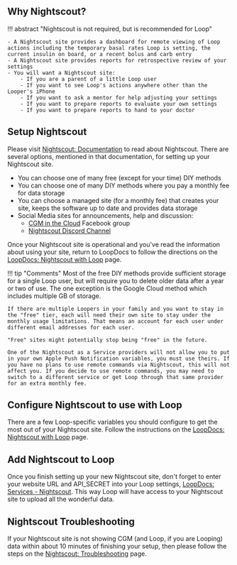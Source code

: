 
## Why Nightscout?

!!! abstract "Nightscout is not required, but is recommended for Loop"

    - A Nightscout site provides a dashboard for remote viewing of Loop actions including the temporary basal rates Loop is setting, the current insulin on board, or a recent bolus and carb entry
    - A Nightscout site provides reports for retrospective review of your settings
    - You will want a Nightscout site:
        - If you are a parent of a little Loop user
        - If you want to see Loop's actions anywhere other than the Looper's iPhone
        - If you want to ask a mentor for help adjusting your settings
        - If you want to prepare reports to evaluate your own settings
        - If you want to prepare reports to hand to your doctor


## Setup Nightscout

Please visit [Nightscout: Documentation](https://nightscout.github.io) to read about Nightscout. There are several options, mentioned in that documentation, for setting up your Nightscout site.

* You can choose one of many free (except for your time) DIY methods
* You can choose one of many DIY methods where you pay a monthly fee for data storage
* You can choose a managed site (for a monthly fee) that creates your site, keeps the software up to date and provides data storage
* Social Media sites for announcements, help and discussion:
    * [CGM in the Cloud](https://www.facebook.com/groups/CGMinthecloud) Facebook group
    * [Nightscout Discord Channel](https://discord.gg/zg7CvCQ)


Once your Nightscout site is operational and you've read the information about using your site, return to LoopDocs to follow the directions on the [LoopDocs: Nightscout with Loop](update_user.md) page.

!!! tip "Comments"
    Most of the free DIY methods provide sufficient storage for a single Loop user, but will require you to delete older data after a year or two of use. The one exception is the Google Cloud method which includes multiple GB of storage.

    If there are multiple Loopers in your family and you want to stay in the "free" tier, each will need their own site to stay under the monthly usage limitations. That means an account for each user under different email addresses for each user.

    "Free" sites might potentially stop being "free" in the future.

    One of the Nightscout as a Service providers will not allow you to put in your own Apple Push Notification variables, you must use theirs. If you have no plans to use remote commands via Nightscout, this will not affect you. If you decide to use remote commands, you may need to switch to a different service or get Loop through that same provider for an extra monthly fee.

## Configure Nightscout to use with Loop

There are a few Loop-specific variables you should configure to get the most out of your Nightscout site. Follow the instructions on the [LoopDocs: Nightscout with Loop](update_user.md) page.

## Add Nightscout to Loop

Once you finish setting up your new Nightscout site, don't forget to enter your website URL and API_SECRET into your Loop settings, [LoopDocs: Services - Nightscout](../loop-3/services.md#nightscout). This way Loop will have access to your Nightscout site to upload all the wonderful data.

## Nightscout Troubleshooting

If your Nightscout site is not showing CGM (and Loop, if you are Looping) data within about 10 minutes of finishing your setup, then please follow the steps on the [Nightscout: Troubleshooting](troublehoot.md) page.
